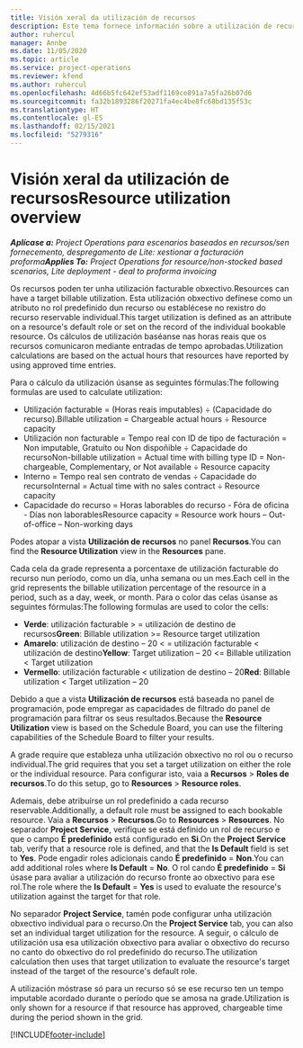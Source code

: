 ```yaml
---
title: Visión xeral da utilización de recursos
description: Este tema fornece información sobre a utilización de recursos en Project Operations.
author: ruhercul
manager: Annbe
ms.date: 11/05/2020
ms.topic: article
ms.service: project-operations
ms.reviewer: kfend
ms.author: ruhercul
ms.openlocfilehash: 4d66b5fc642ef53adf1169ce891a7a5fa26b07d6
ms.sourcegitcommit: fa32b1893286f20271fa4ec4be8fc68bd135f53c
ms.translationtype: HT
ms.contentlocale: gl-ES
ms.lasthandoff: 02/15/2021
ms.locfileid: "5279316"
---
```

# <a name="resource-utilization-overview"></a><span data-ttu-id="7276f-103">Visión xeral da utilización de recursos</span><span class="sxs-lookup"><span data-stu-id="7276f-103">Resource utilization overview</span></span>

<span data-ttu-id="7276f-104">_**Aplícase a:** Project Operations para escenarios baseados en recursos/sen fornecemento, despregamento de Lite: xestionar a facturación proforma_</span><span class="sxs-lookup"><span data-stu-id="7276f-104">_**Applies To:** Project Operations for resource/non-stocked based scenarios, Lite deployment - deal to proforma invoicing_</span></span>

<span data-ttu-id="7276f-105">Os recursos poden ter unha utilización facturable obxectivo.</span><span class="sxs-lookup"><span data-stu-id="7276f-105">Resources can have a target billable utilization.</span></span> <span data-ttu-id="7276f-106">Esta utilización obxectivo defínese como un atributo no rol predefinido dun recurso ou establécese no rexistro do recurso reservable individual.</span><span class="sxs-lookup"><span data-stu-id="7276f-106">This target utilization is defined as an attribute on a resource's default role or set on the record of the individual bookable resource.</span></span> <span data-ttu-id="7276f-107">Os cálculos de utilización baséanse nas horas reais que os recursos comunicaron mediante entradas de tempo aprobadas.</span><span class="sxs-lookup"><span data-stu-id="7276f-107">Utilization calculations are based on the actual hours that resources have reported by using approved time entries.</span></span>

<span data-ttu-id="7276f-108">Para o cálculo da utilización úsanse as seguintes fórmulas:</span><span class="sxs-lookup"><span data-stu-id="7276f-108">The following formulas are used to calculate utilization:</span></span>

  - <span data-ttu-id="7276f-109">Utilización facturable = (Horas reais imputables) ÷ (Capacidade do recurso).</span><span class="sxs-lookup"><span data-stu-id="7276f-109">Billable utilization = Chargeable actual hours ÷ Resource capacity</span></span>
  - <span data-ttu-id="7276f-110">Utilización non facturable = Tempo real con ID de tipo de facturación = Non imputable, Gratuíto ou Non dispoñible ÷ Capacidade do recurso</span><span class="sxs-lookup"><span data-stu-id="7276f-110">Non-billable utilization = Actual time with billing type ID = Non-chargeable, Complementary, or Not available ÷ Resource capacity</span></span>
  - <span data-ttu-id="7276f-111">Interno = Tempo real sen contrato de vendas ÷ Capacidade do recurso</span><span class="sxs-lookup"><span data-stu-id="7276f-111">Internal = Actual time with no sales contract ÷ Resource capacity</span></span>
  - <span data-ttu-id="7276f-112">Capacidade do recurso = Horas laborables do recurso - Fóra de oficina - Días non laborables</span><span class="sxs-lookup"><span data-stu-id="7276f-112">Resource capacity = Resource work hours – Out-of-office – Non-working days</span></span>

<span data-ttu-id="7276f-113">Podes atopar a vista **Utilización de recursos** no panel **Recursos**.</span><span class="sxs-lookup"><span data-stu-id="7276f-113">You can find the **Resource Utilization** view in the **Resources** pane.</span></span>

<span data-ttu-id="7276f-114">Cada cela da grade representa a porcentaxe de utilización facturable do recurso nun período, como un día, unha semana ou un mes.</span><span class="sxs-lookup"><span data-stu-id="7276f-114">Each cell in the grid represents the billable utilization percentage of the resource in a period, such as a day, week, or month.</span></span> <span data-ttu-id="7276f-115">Para o color das celas úsanse as seguintes fórmulas:</span><span class="sxs-lookup"><span data-stu-id="7276f-115">The following formulas are used to color the cells:</span></span>

  - <span data-ttu-id="7276f-116">**Verde**: utilización facturable > = utilización de destino de recursos</span><span class="sxs-lookup"><span data-stu-id="7276f-116">**Green**: Billable utilization >= Resource target utilization</span></span>
  - <span data-ttu-id="7276f-117">**Amarelo**: utilización de destino – 20 < = utilización facturable < utilización de destino</span><span class="sxs-lookup"><span data-stu-id="7276f-117">**Yellow**: Target utilization – 20 <= Billable utilization < Target utilization</span></span>
  - <span data-ttu-id="7276f-118">**Vermello**: utilización facturable < utilization de destino – 20</span><span class="sxs-lookup"><span data-stu-id="7276f-118">**Red**: Billable utilization < Target utilization – 20</span></span>

<span data-ttu-id="7276f-119">Debido a que a vista **Utilización de recursos** está baseada no panel de programación, pode empregar as capacidades de filtrado do panel de programación para filtrar os seus resultados.</span><span class="sxs-lookup"><span data-stu-id="7276f-119">Because the **Resource Utilization** view is based on the Schedule Board, you can use the filtering capabilities of the Schedule Board to filter your results.</span></span>

<span data-ttu-id="7276f-120">A grade require que estableza unha utilización obxectivo no rol ou o recurso individual.</span><span class="sxs-lookup"><span data-stu-id="7276f-120">The grid requires that you set a target utilization on either the role or the individual resource.</span></span> <span data-ttu-id="7276f-121">Para configurar isto, vaia a **Recursos** > **Roles de recursos**.</span><span class="sxs-lookup"><span data-stu-id="7276f-121">To do this setup, go to **Resources** > **Resource roles**.</span></span>

<span data-ttu-id="7276f-122">Ademais, debe atribuírse un rol predefinido a cada recurso reservable.</span><span class="sxs-lookup"><span data-stu-id="7276f-122">Additionally, a default role must be assigned to each bookable resource.</span></span> <span data-ttu-id="7276f-123">Vaia a **Recursos** > **Recursos**.</span><span class="sxs-lookup"><span data-stu-id="7276f-123">Go to **Resources** > **Resources**.</span></span> <span data-ttu-id="7276f-124">No separador **Project Service**, verifique se está definido un rol de recurso e que o campo **É predefinido** está configurado en **Si**.</span><span class="sxs-lookup"><span data-stu-id="7276f-124">On the **Project Service** tab, verify that a resource role is defined, and that the **Is Default** field is set to **Yes**.</span></span> <span data-ttu-id="7276f-125">Pode engadir roles adicionais cando **É predefinido** = **Non**.</span><span class="sxs-lookup"><span data-stu-id="7276f-125">You can add additional roles where **Is Default** = **No**.</span></span> <span data-ttu-id="7276f-126">O rol cando **É predefinido** = **Si** úsase para avaliar a utilización do recurso fronte ao obxectivo para ese rol.</span><span class="sxs-lookup"><span data-stu-id="7276f-126">The role where the **Is Default** = **Yes** is used to evaluate the resource's utilization against the target for that role.</span></span>

<span data-ttu-id="7276f-127">No separador **Project Service**, tamén pode configurar unha utilización obxectivo individual para o recurso.</span><span class="sxs-lookup"><span data-stu-id="7276f-127">On the **Project Service** tab, you can also set an individual target utilization for the resource.</span></span> <span data-ttu-id="7276f-128">A seguir, o cálculo de utilización usa esa utilización obxectivo para avaliar o obxectivo do recurso no canto do obxectivo do rol predefinido do recurso.</span><span class="sxs-lookup"><span data-stu-id="7276f-128">The utilization calculation then uses that target utilization to evaluate the resource's target instead of the target of the resource's default role.</span></span>

<span data-ttu-id="7276f-129">A utilización móstrase só para un recurso só se ese recurso ten un tempo imputable acordado durante o período que se amosa na grade.</span><span class="sxs-lookup"><span data-stu-id="7276f-129">Utilization is only shown for a resource if that resource has approved, chargeable time during the period shown in the grid.</span></span>


[!INCLUDE[footer-include](../includes/footer-banner.md)]